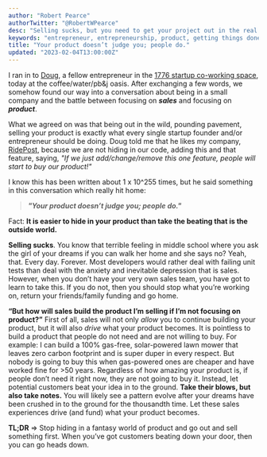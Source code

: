 ```yaml
---
author: "Robert Pearce"
authorTwitter: "@RobertWPearce"
desc: "Selling sucks, but you need to get your project out in the real world."
keywords: "entrepreneur, entrepreneurship, product, getting things done, tech, 1776dc, sales"
title: "Your product doesn’t judge you; people do."
updated: "2023-02-04T13:00:00Z"
---
```


I ran in to [Doug](http://www.infieldhealth.com/about-us/), a fellow
entrepreneur in the [1776 startup co-working space](http://1776dc.com/), today
at the coffee/water/pb&j oasis. After exchanging a few words, we somehow found
our way into a conversation about being in a small company and the battle
between focusing on ***sales*** and focusing on ***product***.

What we agreed on was that being out in the wild, pounding pavement, selling
your product is exactly what every single startup founder and/or entrepreneur
should be doing. Doug told me that he likes my company,
[RidePost](https://www.ridepost.com/), because we are not hiding in our code,
adding this and that feature, saying, _&quot;If we just add/change/remove this
one feature, people will start to buy our product!&quot;_

I know this has been written about 1 x 10^255 times, but he said something in
this conversation which really hit home:

> ***&quot;Your product doesn’t judge you; people do.&quot;***

Fact: **It is easier to hide in your product than take the beating that is the
outside world.**

**Selling sucks**. You know that terrible feeling in middle school where you ask
the girl of your dreams if you can walk her home and she says no? Yeah, that.
Every day. Forever. Most developers would rather deal with failing unit tests
than deal with the anxiety and inevitable depression that is sales. However,
when you don’t have your very own sales team, you have got to learn to take
this. If you do not, then you should stop what you’re working on, return your
friends/family funding and go home.

**“But how will sales build the product I’m selling if I’m not focusing on
product?”** First of all, sales will not only _allow_ you to continue building
your product, but it will also _drive_ what your product becomes. It is
pointless to build a product that people do not need and are not willing to buy.
For example: I can build a 100% gas-free, solar-powered lawn mower that leaves
zero carbon footprint and is super duper in every respect. But nobody is going
to buy this when gas-powered ones are cheaper and have worked fine for >50
years. Regardless of how amazing your product is, if people don’t need it right
now, they are not going to buy it. Instead, let potential customers beat your
idea in to the ground. **Take their blows, but also take notes.** You will
likely see a pattern evolve after your dreams have been crushed in to the
ground for the thousandth time. Let these sales experiences drive (and fund)
what your product becomes.

**TL;DR** => Stop hiding in a fantasy world of product and go out and sell
something first. When you’ve got customers beating down your door, then you can
go heads down.
